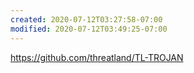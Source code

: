 ```yaml
---
created: 2020-07-12T03:27:58-07:00
modified: 2020-07-12T03:49:25-07:00
---
```


https://github.com/threatland/TL-TROJAN